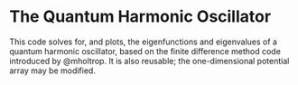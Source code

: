 # The Quantum Harmonic Oscillator

This code solves for, and plots, the eigenfunctions and eigenvalues of a quantum harmonic oscillator, based on the finite difference method code introduced by @mholtrop. It is also reusable; the one-dimensional potential array may be modified. 
